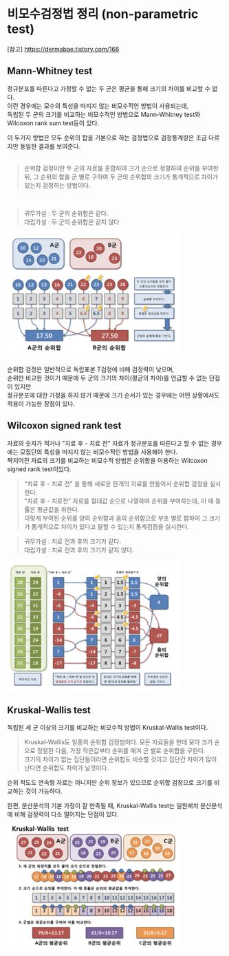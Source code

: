 
# 비모수검정법 정리 (non-parametric test)
[참고] https://dermabae.tistory.com/168


## Mann-Whitney test

정규분포를 따른다고 가정할 수 없는 두 군은 평균을 통해 크기의 차이를 비교할 수 없다. <br>
이런 경우에는 모수의 특성을 따지지 않는 비모수적인 방법이 사용되는데, <br>
독립된 두 군의 크기를 비교하는 비모수적인 방법으로 Mann-Whitney test와 Wilcoxon rank sum test등이 있다.  <br>

이 두가지 방법은 모두 순위의 합을 기본으로 하는 검정법으로 검정통계량은 조금 다르지만 동일한 결과를 보여준다. <br>
 <br>

> 순위합 검정이란 두 군의 자료를 혼합하여 크기 순으로 정렬하여 순위를 부여한 뒤, 그 순위의 합을 군 별로 구하여 두 군의 순위합의 크기가 통계적으로 차이가 있는지 검정하는 방법이다. 
 <br>
 
 > 귀무가설 : 두 군의 순위합은 같다.  <br>
 대립가설 : 두 군의 순위합은 같지 않다  <br>

<img src="./pic/비모수검정_MannWhitney.png" width="400"> <br>

순위합 검정은 일반적으로 독립표본 T검정에 비해 검정력이 낮으며, <br>
순위만 비교한 것이기 때문에 두 군의 크기의 차이(평균의 차이)를 언급할 수 없는 단점이 있지만<br>
정규분포에 대한 가정을 하지 않기 때문에 크기 순서가 있는 경우에는 어떤 상황에서도 적용이 가능한 장점이 있다.

## Wilcoxon signed rank test

자료의 숫자가 적거나 "치료 후 - 치료 전" 자료가 정규분포를 따른다고 할 수 없는 경우에는 모집단의 특성을 따지지 않는 비모수적인 방법을 사용해야 한다. <br>
짝지어진 자료의 크기를 비교하는 비모수적 방법은 순위합을 이용하는 Wilcoxon signed rank test이있다.

> "치료 후 - 치료 전" 을 통해 새로운 한개의 자료를 만들어서 순위합 검정을 실시한다. <br>
"치료 후 - 치료전" 자료를 절대값 순으로 나열하여 순위를 부여하는데, 이 때 동률은 평균값을 취한다.<br>
이렇게 부여된 순위를 양의 순위합과 음의 순위합으로 부호 별로 합하여 그 크기가 통계적으로 차이가 있다고 말할 수 있는지 통계검정을 실시한다. 

> 귀무가설 : 치료 전과 후의 크기가 같다.<br>
대립가설 : 치료 전과 후의 크기가 같지 않다.

<img src="./pic/비모수검정_Wilcoxon-signed-rank.png" width="400"> <br>

## Kruskal-Wallis test

독립된 세 군 이상의 크기를 비교하는 비모수적 방법이 Kruskal-Wallis test이다.<br>

> Kruskal-Wallis도 일종의 순위합 검정법이다. 모든 자료들을 한데 모아 크기 순으로 정렬한 다음, 가장 작은값부터 순위를 매겨 군 별로 순위합을 구한다. <br>
크기의 차이가 없는 집단들이라면 순위합도 비슷할 것이고 집단간 차이가 많이 난다면 순위합도 차이가 날것이다. <br>

순위 척도도 연속형 자료는 아니지만 순위 정보가 있으므로 순위합 검정으로 크기를 비교하는 것이 가능하다. <br>

한편, 분산분석의 기본 가정이 잘 만족될 때, Kruskal-Wallis test는 일원배치 분산분석에 비해 검정력이 다소 떨어지는 단점이 있다. 

<img src="./pic/비모수검정_Kruskal-Wallis.png" width="400"> <br>




```python

```
